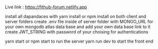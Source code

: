Live link : https://fithub-forum.netlify.app 

install all dapandaces with yarn install or npm install on both client and server folders 
create .env file inside of server folder with  MONGO_URL for your own mongodb atlas data base and add your own data base link to it 
create JWT_STRING with password of your choising for authentications 

yarn start or npm start to run the server 
yarn run dev to start the front end 
